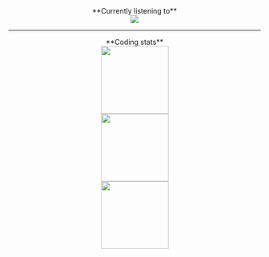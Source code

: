 <div align="center" class="h2">**Currently listening to**</div>

<div align="center">
  <img src="https://spotify-github-profile.vercel.app/api/view?uid=948gaxqqryetkwyhbb8arr67m&cover_image=true" />
</div>

---

<div align="center" class="h2" style="text-weight: bold;">**Coding stats**</div>

<div align="center">
  <img src="https://github-readme-stats.vercel.app/api?username=kageroukw&theme=material-palenight&count_private=true" height="135px;" />
</div>

<div align="center">
  <img src="https://github-readme-stats.vercel.app/api/wakatime/?username=minato&theme=material-palenight&layout=compact" height="135px;" />
</div>

<div align="center">
  <img src="https://github-readme-stats.vercel.app/api/top-langs/?username=kageroukw&theme=material-palenight&layout=compact" height="135px;" />
</div>
